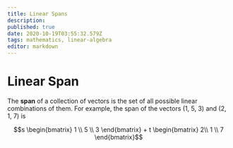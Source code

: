 ```yaml
---
title: Linear Spans
description: 
published: true
date: 2020-10-19T03:55:32.579Z
tags: mathematics, linear-algebra
editor: markdown
---
```


# Linear Span
The **span** of a collection of vectors is the set of all possible linear combinations of them. For example, the span of the vectors (1, 5, 3) and (2, 1, 7) is 

$$s \begin{bmatrix}
1 \\ 5 \\ 3
\end{bmatrix} + t \begin{bmatrix}
2\\ 1 \\ 7
\end{bmatrix}$$